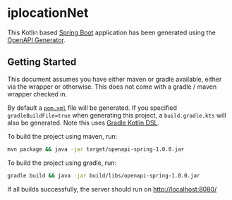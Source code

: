 # iplocationNet

This Kotlin based [Spring Boot](https://spring.io/projects/spring-boot) application has been generated using the [OpenAPI Generator](https://github.com/OpenAPITools/openapi-generator).

## Getting Started

This document assumes you have either maven or gradle available, either via the wrapper or otherwise. This does not come with a gradle / maven wrapper checked in.

By default a [`pom.xml`](pom.xml) file will be generated. If you specified `gradleBuildFile=true` when generating this project, a `build.gradle.kts` will also be generated. Note this uses [Gradle Kotlin DSL](https://github.com/gradle/kotlin-dsl).

To build the project using maven, run:
```bash
mvn package && java -jar target/openapi-spring-1.0.0.jar
```

To build the project using gradle, run:
```bash
gradle build && java -jar build/libs/openapi-spring-1.0.0.jar
```

If all builds successfully, the server should run on [http://localhost:8080/](http://localhost:8080/)
